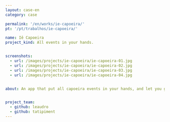 ```yaml
---
layout: case-en
category: case

permalink: '/en/works/ie-capoeira/'
pt: '/pt/trabalhos/ie-capoeira/'

name: Iê Capoeira
project_kind: All events in your hands.


screenshots:
  - url: /images/projects/ie-capoeira/ie-capoeira-01.jpg
  - url: /images/projects/ie-capoeira/ie-capoeira-02.jpg
  - url: /images/projects/ie-capoeira/ie-capoeira-03.jpg
  - url: /images/projects/ie-capoeira/ie-capoeira-04.jpg


about: An app that put all capoeira events in your hands, and let you get closer to others capoeristas around world. You will have a list of all capoeira events. Three tabs. One to see all events, another to see events on your city and one to see only the events that you have scheduled . Each event has its own chat room to trade information about it.


project_team:
  - github: leaudro
  - github: tatipiment
---
```

